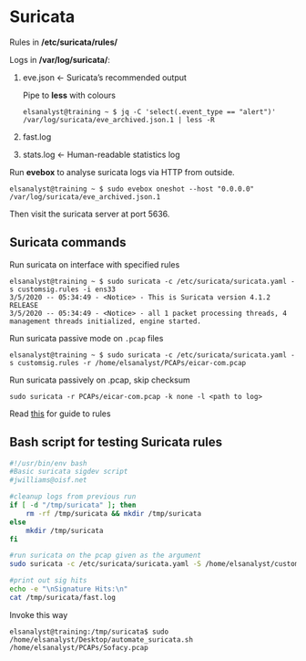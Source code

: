 # Suricata

Rules in **/etc/suricata/rules/**

Logs in **/var/log/suricata/**:
1. eve.json <- Suricata’s recommended output

   Pipe to **less** with colours
   
   ```elsanalyst@training ~ $ jq -C 'select(.event_type == "alert")' /var/log/suricata/eve_archived.json.1 | less -R```
2. fast.log
3. stats.log <- Human-readable statistics log

Run **evebox** to analyse suricata logs via HTTP from outside.
```
elsanalyst@training ~ $ sudo evebox oneshot --host "0.0.0.0" /var/log/suricata/eve_archived.json.1
```
Then visit the suricata server at port 5636.

## Suricata commands
Run suricata on interface with specified rules
```
elsanalyst@training ~ $ sudo suricata -c /etc/suricata/suricata.yaml -s customsig.rules -i ens33
3/5/2020 -- 05:34:49 - <Notice> - This is Suricata version 4.1.2 RELEASE
3/5/2020 -- 05:34:49 - <Notice> - all 1 packet processing threads, 4 management threads initialized, engine started.
```

Run suricata passive mode on `.pcap` files
```
elsanalyst@training ~ $ sudo suricata -c /etc/suricata/suricata.yaml -s customsig.rules -r /home/elsanalyst/PCAPs/eicar-com.pcap
```

Run suricata passively on .pcap, skip checksum
```
sudo suricata -r PCAPs/eicar-com.pcap -k none -l <path to log>
```

Read [this](https://suricata.readthedocs.io/en/suricata-5.0.3/rules/intro.html) for guide to rules

## Bash script for testing Suricata rules
```bash
#!/usr/bin/env bash
#Basic suricata sigdev script
#jwilliams@oisf.net

#cleanup logs from previous run
if [ -d "/tmp/suricata" ]; then
    rm -rf /tmp/suricata && mkdir /tmp/suricata
else
    mkdir /tmp/suricata
fi

#run suricata on the pcap given as the argument
sudo suricata -c /etc/suricata/suricata.yaml -S /home/elsanalyst/customsig.rules -k none -r $1 -l /tmp/suricata

#print out sig hits
echo -e "\nSignature Hits:\n"
cat /tmp/suricata/fast.log
```

Invoke this way
```
elsanalyst@training:/tmp/suricata$ sudo /home/elsanalyst/Desktop/automate_suricata.sh /home/elsanalyst/PCAPs/Sofacy.pcap
```